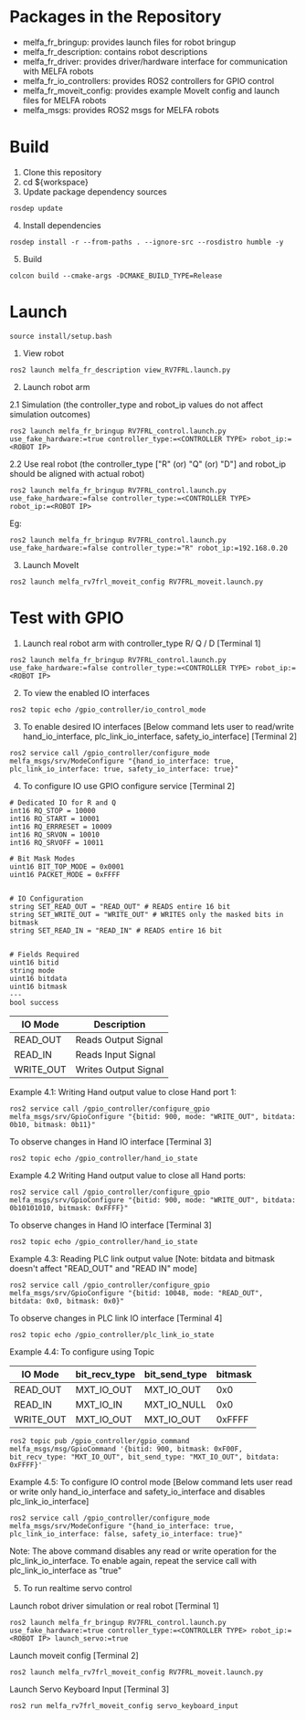 # Packages in the Repository
- melfa_fr_bringup: provides launch files for robot bringup
- melfa_fr_description: contains robot descriptions
- melfa_fr_driver: provides driver/hardware interface for communication with MELFA robots
- melfa_fr_io_controllers: provides ROS2 controllers for GPIO control
- melfa_fr_moveit_config: provides example MoveIt config and launch files for MELFA robots
- melfa_msgs: provides ROS2 msgs for MELFA robots

# Build
1. Clone this repository
2. cd ${workspace}
3. Update package dependency sources
```
rosdep update
```
4. Install dependencies
```
rosdep install -r --from-paths . --ignore-src --rosdistro humble -y
```
5. Build
```
colcon build --cmake-args -DCMAKE_BUILD_TYPE=Release
```

# Launch

```
source install/setup.bash
```
1. View robot
```
ros2 launch melfa_fr_description view_RV7FRL.launch.py 
```
2. Launch robot arm 

2.1 Simulation (the controller_type and robot_ip values do not affect simulation outcomes)
```
ros2 launch melfa_fr_bringup RV7FRL_control.launch.py use_fake_hardware:=true controller_type:=<CONTROLLER TYPE> robot_ip:=<ROBOT IP>
```
2.2 Use real robot (the controller_type ["R" (or) "Q" (or) "D"] and robot_ip should be aligned with actual robot) 
```
ros2 launch melfa_fr_bringup RV7FRL_control.launch.py use_fake_hardware:=false controller_type:=<CONTROLLER TYPE>  robot_ip:=<ROBOT IP>
```
Eg:
```
ros2 launch melfa_fr_bringup RV7FRL_control.launch.py use_fake_hardware:=false controller_type:="R" robot_ip:=192.168.0.20
```
3. Launch MoveIt
```
ros2 launch melfa_rv7frl_moveit_config RV7FRL_moveit.launch.py
```

# Test with GPIO 

1. Launch real robot arm with controller_type R/ Q / D [Terminal 1]
```
ros2 launch melfa_fr_bringup RV7FRL_control.launch.py use_fake_hardware:=false controller_type:=<CONTROLLER TYPE> robot_ip:=<ROBOT IP>
```

2. To view the enabled IO interfaces 
```
ros2 topic echo /gpio_controller/io_control_mode
```

3. To enable desired IO interfaces [Below command lets user to read/write hand_io_interface, plc_link_io_interface, safety_io_interface] [Terminal 2]
```
ros2 service call /gpio_controller/configure_mode melfa_msgs/srv/ModeConfigure "{hand_io_interface: true, plc_link_io_interface: true, safety_io_interface: true}"
```

4. To configure IO use GPIO configure service [Terminal 2]
```
# Dedicated IO for R and Q
int16 RQ_STOP = 10000
int16 RQ_START = 10001
int16 RQ_ERRRESET = 10009
int16 RQ_SRVON = 10010
int16 RQ_SRVOFF = 10011

# Bit Mask Modes
uint16 BIT_TOP_MODE = 0x0001
uint16 PACKET_MODE = 0xFFFF


# IO Configuration
string SET_READ_OUT = "READ_OUT" # READS entire 16 bit
string SET_WRITE_OUT = "WRITE_OUT" # WRITES only the masked bits in bitmask
string SET_READ_IN = "READ_IN" # READS entire 16 bit


# Fields Required
uint16 bitid
string mode
uint16 bitdata
uint16 bitmask
---
bool success
```

| IO Mode  | Description|
| ---      | ---      |
| READ_OUT | Reads Output Signal|
| READ_IN  | Reads Input Signal |
| WRITE_OUT| Writes Output Signal|


Example 4.1: Writing Hand output value to close Hand port 1: 
```
ros2 service call /gpio_controller/configure_gpio melfa_msgs/srv/GpioConfigure "{bitid: 900, mode: "WRITE_OUT", bitdata: 0b10, bitmask: 0b11}"
```

To observe changes in Hand IO interface [Terminal 3]
```
ros2 topic echo /gpio_controller/hand_io_state
```

Example 4.2 Writing Hand output value to close all Hand ports:
```
ros2 service call /gpio_controller/configure_gpio melfa_msgs/srv/GpioConfigure "{bitid: 900, mode: "WRITE_OUT", bitdata: 0b10101010, bitmask: 0xFFFF}"
```
To observe changes in Hand IO interface [Terminal 3]
```
ros2 topic echo /gpio_controller/hand_io_state
```

Example 4.3: Reading PLC link output value [Note: bitdata and bitmask doesn't affect "READ_OUT" and "READ IN" mode]
```
ros2 service call /gpio_controller/configure_gpio melfa_msgs/srv/GpioConfigure "{bitid: 10048, mode: "READ_OUT", bitdata: 0x0, bitmask: 0x0}"
```

To observe changes in PLC link IO interface [Terminal 4]
```
ros2 topic echo /gpio_controller/plc_link_io_state
```

Example 4.4: To configure using Topic

| IO Mode  | bit_recv_type| bit_send_type| bitmask|
| ---      | ---          |---           |---     |
| READ_OUT | MXT_IO_OUT   |MXT_IO_OUT    |0x0     |
| READ_IN  | MXT_IO_IN    |MXT_IO_NULL   |0x0     |
| WRITE_OUT| MXT_IO_OUT   |MXT_IO_OUT    |0xFFFF  |

```
ros2 topic pub /gpio_controller/gpio_command melfa_msgs/msg/GpioCommand '{bitid: 900, bitmask: 0xF00F, bit_recv_type: "MXT_IO_OUT", bit_send_type: "MXT_IO_OUT", bitdata: 0xFFFF}'

```

Example 4.5: To configure IO control mode [Below command lets user read or write only hand_io_interface and safety_io_interface and disables plc_link_io_interface]
```
ros2 service call /gpio_controller/configure_mode melfa_msgs/srv/ModeConfigure "{hand_io_interface: true, plc_link_io_interface: false, safety_io_interface: true}"

```
Note: The above command disables any read or write operation for the plc_link_io_interface. To enable again, repeat the service call with plc_link_io_interface as "true"


5. To run realtime servo control

Launch robot driver simulation or real robot [Terminal 1]
```
ros2 launch melfa_fr_bringup RV7FRL_control.launch.py use_fake_hardware:=true controller_type:=<CONTROLLER TYPE> robot_ip:=<ROBOT IP> launch_servo:=true
```

Launch moveit config [Terminal 2]
```
ros2 launch melfa_rv7frl_moveit_config RV7FRL_moveit.launch.py
```

Launch Servo Keyboard Input [Terminal 3]
```
ros2 run melfa_rv7frl_moveit_config servo_keyboard_input
```